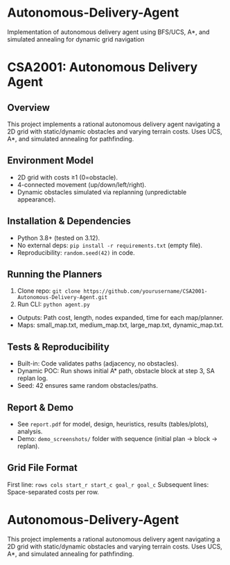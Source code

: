 # Autonomous-Delivery-Agent
Implementation of autonomous delivery agent using BFS/UCS, A*, and simulated annealing for dynamic grid navigation
# CSA2001: Autonomous Delivery Agent

## Overview
This project implements a rational autonomous delivery agent navigating a 2D grid with static/dynamic obstacles and varying terrain costs. Uses UCS, A*, and simulated annealing for pathfinding.

## Environment Model
- 2D grid with costs ≥1 (0=obstacle).
- 4-connected movement (up/down/left/right).
- Dynamic obstacles simulated via replanning (unpredictable appearance).

## Installation & Dependencies
- Python 3.8+ (tested on 3.12).
- No external deps: `pip install -r requirements.txt` (empty file).
- Reproducibility: `random.seed(42)` in code.

## Running the Planners
1. Clone repo: `git clone https://github.com/yourusername/CSA2001-Autonomous-Delivery-Agent.git`
2. Run CLI: `python agent.py`
- Outputs: Path cost, length, nodes expanded, time for each map/planner.
- Maps: small_map.txt, medium_map.txt, large_map.txt, dynamic_map.txt.

## Tests & Reproducibility
- Built-in: Code validates paths (adjacency, no obstacles).
- Dynamic POC: Run shows initial A* path, obstacle block at step 3, SA replan log.
- Seed: 42 ensures same random obstacles/paths.

## Report & Demo
- See `report.pdf` for model, design, heuristics, results (tables/plots), analysis.
- Demo: `demo_screenshots/` folder with sequence (initial plan → block → replan).

## Grid File Format
First line: `rows cols start_r start_c goal_r goal_c`
Subsequent lines: Space-separated costs per row.
# Autonomous-Delivery-Agent
This project implements a rational autonomous delivery agent navigating a 2D grid with static/dynamic obstacles and varying terrain costs. Uses UCS, A*, and simulated annealing for pathfinding.
